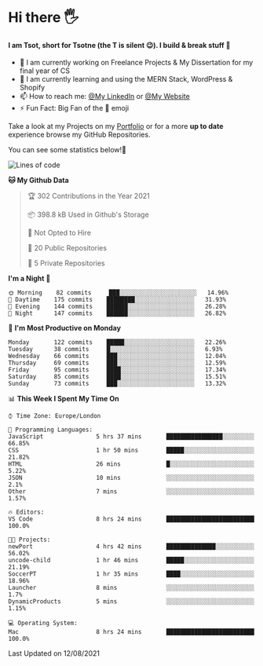 # Hi there :raised_hand_with_fingers_splayed:
#### I am Tsot, short for Tsotne (the T is silent :wink:). I build & break stuff :space_invader:
- :telescope: I am currently working on Freelance Projects & My Dissertation for my final year of CS
- :seedling: I am currently learning and using the MERN Stack, WordPress & Shopify
- :mailbox: How to reach me: [@My LinkedIn](https://www.linkedin.com/in/tsotne-gvadzabia/) or [@My Website](https://tsotnegvadzabia.me/contact)
- :zap: Fun Fact: Big Fan of the :space_invader: emoji

Take a look at my Projects on my [Portfolio](https://tsotnegvadzabia.me/) or for a more **up to date** experience browse my GitHub Repositories.

You can see some statistics below!:space_invader:
<!--START_SECTION:waka-->
![Lines of code](https://img.shields.io/badge/From%20Hello%20World%20I%27ve%20Written-3.5%20million%20lines%20of%20code-blue)

**🐱 My Github Data** 

> 🏆 302 Contributions in the Year 2021
 > 
> 📦 398.8 kB Used in Github's Storage 
 > 
> 🚫 Not Opted to Hire
 > 
> 📜 20 Public Repositories 
 > 
> 🔑 5 Private Repositories  
 > 
**I'm a Night 🦉** 

```text
🌞 Morning    82 commits     ███░░░░░░░░░░░░░░░░░░░░░░   14.96% 
🌆 Daytime    175 commits    ████████░░░░░░░░░░░░░░░░░   31.93% 
🌃 Evening    144 commits    ██████░░░░░░░░░░░░░░░░░░░   26.28% 
🌙 Night      147 commits    ██████░░░░░░░░░░░░░░░░░░░   26.82%

```
📅 **I'm Most Productive on Monday** 

```text
Monday       122 commits    █████░░░░░░░░░░░░░░░░░░░░   22.26% 
Tuesday      38 commits     █░░░░░░░░░░░░░░░░░░░░░░░░   6.93% 
Wednesday    66 commits     ███░░░░░░░░░░░░░░░░░░░░░░   12.04% 
Thursday     69 commits     ███░░░░░░░░░░░░░░░░░░░░░░   12.59% 
Friday       95 commits     ████░░░░░░░░░░░░░░░░░░░░░   17.34% 
Saturday     85 commits     ████░░░░░░░░░░░░░░░░░░░░░   15.51% 
Sunday       73 commits     ███░░░░░░░░░░░░░░░░░░░░░░   13.32%

```


📊 **This Week I Spent My Time On** 

```text
⌚︎ Time Zone: Europe/London

💬 Programming Languages: 
JavaScript               5 hrs 37 mins       ████████████████░░░░░░░░░   66.85% 
CSS                      1 hr 50 mins        █████░░░░░░░░░░░░░░░░░░░░   21.82% 
HTML                     26 mins             █░░░░░░░░░░░░░░░░░░░░░░░░   5.22% 
JSON                     10 mins             ░░░░░░░░░░░░░░░░░░░░░░░░░   2.1% 
Other                    7 mins              ░░░░░░░░░░░░░░░░░░░░░░░░░   1.57%

🔥 Editors: 
VS Code                  8 hrs 24 mins       █████████████████████████   100.0%

🐱‍💻 Projects: 
newPort                  4 hrs 42 mins       ██████████████░░░░░░░░░░░   56.02% 
uncode-child             1 hr 46 mins        █████░░░░░░░░░░░░░░░░░░░░   21.19% 
SoccerPT                 1 hr 35 mins        ████░░░░░░░░░░░░░░░░░░░░░   18.96% 
Launcher                 8 mins              ░░░░░░░░░░░░░░░░░░░░░░░░░   1.7% 
DynamicProducts          5 mins              ░░░░░░░░░░░░░░░░░░░░░░░░░   1.15%

💻 Operating System: 
Mac                      8 hrs 24 mins       █████████████████████████   100.0%

```


 Last Updated on 12/08/2021
<!--END_SECTION:waka-->

